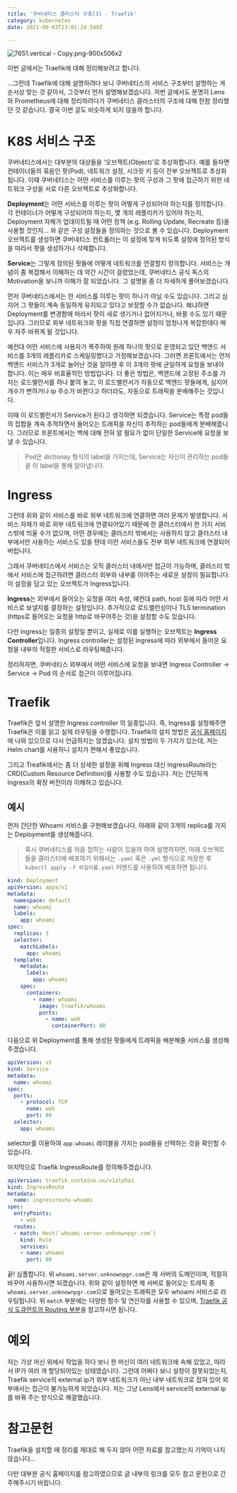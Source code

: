 ```yaml
---
title: '쿠버네티스 클러스터 구축[3] - Traefik'
category: kubernetes
date: 2021-09-03T23:01:24.540Z

---
```


![7651.vertical - Copy.png-900x506x2](imgs/logo.png)

이번 글에서는 Traefik에 대해 정리해보려고 합니다.

...그런데 Traefik에 대해 설명하려다 보니 쿠버네티스의 서비스 구조부터 설명하는 게 순서상 맞는 것 같아서, 그것부터 먼저 설명해보겠습니다. 저번 글에서도 분명히 Lens와 Prometheus에 대해 정리하려다가 쿠버네티스 클러스터의 구조에 대해 한참 정리했던 것 같습니다. 결국 이번 글도 비슷하게 되지 않을까 합니다.

# K8S 서비스 구조

쿠버네티스에서는 대부분의 대상들을 '오브젝트(Object)'로 추상화합니다. 예를 들자면 컨테이너들의 묶음인 팟(Pod), 네트워크 설정, 시크릿 키 등이 전부 오브젝트로 추상화됩니다. 이때 쿠버네티스는 어떤 서비스를 이루는 팟의 구성과 그 팟에 접근하기 위한 네트워크 구성을 서로 다른 오브젝트로 추상화합니다.

**Deployment**는 어떤 서비스를 이루는 팟이 어떻게 구성되어야 하는지를 정의합니다. 각 컨테이너가 어떻게 구성되어야 하는지, 몇 개의 레플리카가 있어야 하는지, Deployment 자체가 업데이트될 때 어떤 정책 (e.g. Rolling Update, Recreate 등)을 사용할 것인지... 와 같은 구성 설정들을 정의하는 것으로 볼 수 있습니다. Deployment 오브젝트를 생성하면 쿠버네티스 컨트롤러는 이 설정에 맞게 되도록 설정에 정의된 방식을 따라서 팟을 생성하거나 삭제합니다.

**Service**는 그렇게 정의된 팟들에 어떻게 네트워크를 연결할지 정의합니다. 서비스는 개념이 좀 복잡해서 이해하는 데 약간 시간이 걸렸었는데, 쿠버네티스 공식 독스의 Motivation을 보니까 이해가 잘 되었습니다. 그 설명을 좀 더 자세하게 풀어보겠습니다.

먼저 쿠버네티스에서는 한 서비스를 이루는 팟이 하나가 아닐 수도 있습니다. 그리고 심지어 그 팟들이 계속 동일하게 유지되고 있다고 보장할 수가 없습니다. 왜냐하면 Deployment를 변경함에 따라서 팟이 새로 생기거나 없어지거나, 바뀔 수도 있기 때문입니다. 그러므로 외부 네트워크와 팟을 직접 연결하면 설정이 엄청나게 복잡한데다 매우 자주 바뀌게 될 것입니다.

 예컨대 어떤 서비스에 사용자가 폭주하여 원래 하나의 팟으로 운영되고 있던 백엔드 서비스를 3개의 레플리카로 스케일링했다고 가정해보겠습니다. 그러면 프론트에서는 먼저 백엔드 서비스가 3개로 늘어난 것을 알아챈 후 이 3개의 팟에 균일하게 요청을 보내야 합니다. 이는 매우 비효율적인 방법입니다. 더 좋은 방법은, 백엔드에 고정된 주소를 가지는 로드밸런서를 하나 붙여 놓고, 이 로드밸런서가 자동으로 백엔드 팟들에게, 심지어 개수가 변하거나 ip 주소가 바뀐다고 하더라도, 자동으로 트래픽을 분배해주는 것입니다.

 이때 이 로드밸런서가 Service가 된다고 생각하면 되겠습니다. Service는 특정 pod들의 집합을 계속 추적하면서 들어오는 트래픽을 자신이 추적하는 pod들에게 분배해줍니다. 그러므로 프론트에서는 백에 대해 전혀 알 필요가 없이 단일한 Service에 요청을 보낼 수 있습니다.

> Pod은 dictionay 형식의 label을 가지는데, Service는 자신이 관리하는 pod들을 이 label을 통해 알아냅니다.

# Ingress

그런데 위와 같이 서비스를 바로 외부 네트워크에 연결하면 여러 문제가 발생합니다. 서비스 자체가 바로 외부 네트워크에 연결되어있기 때문에 한 클러스터에서 한 가지 서비스밖에 띄울 수가 없으며, 어떤 경우에는 클러스터 밖에서는 사용하지 않고 클러스터 내부에서만 사용하는 서비스도 있을 텐데 이런 서비스들도 전부 외부 네트워크에 연결되어버립니다.

그래서 쿠버네티스에서 서비스는 오직 클러스터 내에서만 접근이 가능하며, 클러스터 밖에서 서비스에 접근하려면 클러스터 외부와 내부를 이어주는 새로운 설정이 필요합니다. 이 설정을 담고 있는 오브젝트가 Ingress입니다.

**Ingress**는 외부에서 들어오는 요청을 여러 속성, 예컨대 path, host 등에 따라 어떤 서비스로 보낼지를 결정하는 설정입니다. 추가적으로 로드밸런싱이나  TLS termination (https로 들어오는 요청을 http로 바꾸어주는 것)을 설정할 수도 있습니다.

다만 ingress는 일종의 설정일 뿐이고, 실제로 이를 실행하는 오브젝트는 **Ingress Controller**입니다. Ingress controller는 설정된 Ingress에 따라 외부에서 들어온 요청을 내부의 적절한 서비스로 라우팅해줍니다.

정리하자면, 쿠버네티스 외부에서 어떤 서비스에 요청을 보내면 Ingress Controller → Service → Pod 의 순서로 접근이 이루어집니다.

# Traefik

Traefik은 앞서 설명한 Ingress controller 의 일종입니다. 즉, Ingress를 설정해주면 Traefik은 이를 읽고 실제 라우팅을 수행합니다. Traefik의 설치 방법은 [공식 홈페이지](https://doc.traefik.io/traefik/v1.7/user-guide/kubernetes/)에 나와 있으므로 다시 언급하지는 않겠습니다. 설치 방법이 두 가지가 있는데, 저는 Helm chart를 사용하니 설치가 편해서 좋았습니다.

그리고 Treafik에서는 좀 더 상세한 설정을 위해 Ingress 대신 IngressRoute라는 CRD(Custom Resource Definition)를 사용할 수도 있습니다. 저는 간단하게 Ingress의 확장 버전이라 이해하고 있습니다.

## 예시

먼저 간단한 Whoami 서비스를 구현해보겠습니다. 아래와 같이 3개의 replica를 가지는 Deployment를 생성해줍니다.

> 혹시 쿠버네티스를 처음 접하는 사람이 있을까 하여 설명하자면, 아래 오브젝트들을 클러스터에 배포하기 위해서는 `.yaml` 혹은 `.yml` 형식으로 저장한 후 `kubectl apply -f 파일이름.yaml`  커맨드를 사용하여 배포하면 됩니다.

```yaml
kind: Deployment
apiVersion: apps/v1
metadata:
  namespace: default
  name: whoami
  labels:
    app: whoami
spec:
  replicas: 3
  selector:
    matchLabels:
      app: whoami
  template:
    metadata:
      labels:
        app: whoami
    spec:
      containers:
        - name: whoami
          image: traefik/whoami
          ports:
            - name: web
              containerPort: 80
```

다음으로 위 Deployment를 통해 생성된 팟들에게 트래픽을 배분해줄 서비스를 생성해주겠습니다.

```yaml
apiVersion: v1
kind: Service
metadata:
  name: whoami
spec:
  ports:
    - protocol: TCP
      name: web
      port: 80
  selector:
    app: whoami
```

selector를 이용하여 `app:whoami` 레이블을 가지는 pod들을 선택하는 것을 확인할 수 있습니다.

마지막으로 Traefik IngressRoute를 정의해주겠습니다.

```yaml
apiVersion: traefik.containo.us/v1alpha1
kind: IngressRoute
metadata:
  name: ingressroute-whoami
spec:
  entryPoints:
    - web
  routes:
  - match: Host(`whoami.server.unknownpgr.com`)
    kind: Rule
    services:
    - name: whoami
      port: 80
```

끝! 심플합니다. 위 `whoami.server.unknownpgr.com`은 제 서버의 도메인이며, 적절히 바꾸어 사용하시면 되겠습니다. 위와 같이 설정하면 제 서버로 들어오는 트래픽 중 `whoami.server.unknownpgr.com`으로 들어오는 트래픽은 모두 whoami 서비스로 라우팅됩니다. 위 `match` 부분에는 다양한 함수 및 연산자를 사용할 수 있으며, [Traefik 공식 도큐먼트의 Routing 부분](https://doc.traefik.io/traefik/v2.4/routing/routers/)을 참고하시면 됩니다.

# 예외

저는 가상 머신 위에서 작업을 하다 보니 한 머신이 여러 네트워크에 속해 있었고, 따라서 IP가 여러 개 할당되어있는 상태였습니다. 그런데 어쩌다 보니 설정이 잘못되었는지, Traefik service의 external ip가 외부 네트워크가 아닌 내부 네트워크로 잡혀 있어 외부에서는 접근이 불가능하게 되었습니다. 저는 그냥 Lens에서 service의 external ip를 바꿔 주는 방식으로 해결했습니다.

# 참고문헌

Traefik을 설치할 때 정리를 제대로 해 두지 않아 어떤 자료를 참고했는지 기억이 나지 않습니다...

다만 대부분 공식 홈페이지를 참고하였으므로 글 내부의 링크를 모두 참고 문헌으로 간주해주시기 바랍니다.
